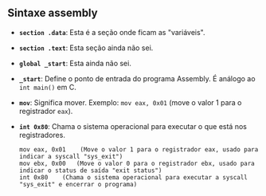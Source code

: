 ## Sintaxe assembly

- **`section .data`**: Esta é a seção onde ficam as "variáveis".

- **`section .text`**: Esta seção ainda não sei.

- **`global _start`**: Esta ainda não sei.

- **`_start`**: Define o ponto de entrada do programa Assembly. É análogo ao `int main()` em C.

- **`mov`**: Significa mover. Exemplo: `mov eax, 0x01` (move o valor 1 para o registrador `eax`).

- **`int 0x80`**: Chama o sistema operacional para executar o que está nos registradores.

    ```assembly
    mov eax, 0x01    (Move o valor 1 para o registrador eax, usado para indicar a syscall "sys_exit")
    mov ebx, 0x00   (Move o valor 0 para o registrador ebx, usado para indicar o status de saída "exit status")
    int 0x80    (Chama o sistema operacional para executar a syscall "sys_exit" e encerrar o programa)
    ```


